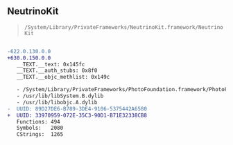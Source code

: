 ## NeutrinoKit

> `/System/Library/PrivateFrameworks/NeutrinoKit.framework/NeutrinoKit`

```diff

-622.0.130.0.0
+630.0.150.0.0
   __TEXT.__text: 0x145fc
   __TEXT.__auth_stubs: 0x8f0
   __TEXT.__objc_methlist: 0x149c

   - /System/Library/PrivateFrameworks/PhotoFoundation.framework/PhotoFoundation
   - /usr/lib/libSystem.B.dylib
   - /usr/lib/libobjc.A.dylib
-  UUID: 89D27DE6-B789-3DE4-9106-5375442A6580
+  UUID: 33970959-072E-35C3-90D1-B71E32338CB8
   Functions: 494
   Symbols:   2080
   CStrings:  1265

```
